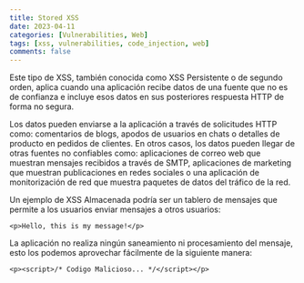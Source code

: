 ```yaml
---
title: Stored XSS
date: 2023-04-11
categories: [Vulnerabilities, Web]
tags: [xss, vulnerabilities, code_injection, web]
comments: false
---
```


Este tipo de XSS, también conocida como XSS Persistente o de segundo orden, aplica cuando una aplicación recibe datos de una fuente que no es de confianza e incluye esos datos en sus posteriores respuesta HTTP de forma no segura.

Los datos pueden enviarse a la aplicación a través de solicitudes HTTP como: comentarios de blogs, apodos de usuarios en chats o detalles de producto en pedidos de clientes. En otros casos, los datos pueden llegar de otras fuentes no confiables como: aplicaciones de correo web que muestran mensajes recibidos a través de SMTP, aplicaciones de marketing que muestran publicaciones en redes sociales o una aplicación de monitorización de red que muestra paquetes de datos del tráfico de la red.

Un ejemplo de XSS Almacenada podría ser un tablero de mensajes que permite a los usuarios enviar mensajes a otros usuarios:
```
<p>Hello, this is my message!</p>
```
La aplicación no realiza ningún saneamiento ni procesamiento del mensaje, esto los podemos aprovechar fácilmente de la siguiente manera:
```
<p><script>/* Codigo Malicioso... */</script></p>
```
